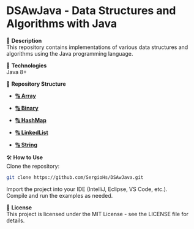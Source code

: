 # DSAwJava - Data Structures and Algorithms with Java

📌 **Description**  
This repository contains implementations of various data structures and algorithms using the Java programming language. 

🚀 **Technologies**  
Java 8+

📂 **Repository Structure**

- [🔠 **Array**](https://github.com/SergioHs/DSAwJava/tree/main/Array/)

- [🔠 **Binary**](https://github.com/SergioHs/DSAwJava/blob/main/Binary/)

- [🔠 **HashMap**](https://github.com/SergioHs/DSAwJava/blob/main/HashMap/) 

- [🔠 **LinkedList**](https://github.com/SergioHs/DSAwJava/blob/main/LinkedList/)

- [🔠 **String**](https://github.com/SergioHs/DSAwJava/tree/main/Strings)


🛠 **How to Use**  
Clone the repository:

```bash
git clone https://github.com/SergioHs/DSAwJava.git
```

Import the project into your IDE (IntelliJ, Eclipse, VS Code, etc.).  
Compile and run the examples as needed.

📄 **License**  
This project is licensed under the MIT License - see the LICENSE file for details.
